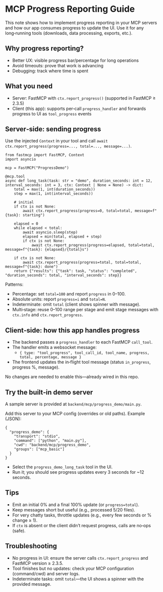 # MCP Progress Reporting Guide

This note shows how to implement progress reporting in your MCP servers and how our app consumes progress to update the UI. Use it for any long‑running tools (downloads, data processing, exports, etc.).

## Why progress reporting?
- Better UX: visible progress bar/percentage for long operations
- Avoid timeouts: prove that work is advancing
- Debugging: track where time is spent

## What you need
- Server: FastMCP with `ctx.report_progress()` (supported in FastMCP ≥ 2.3.5)
- Client (this app): supports per‑call `progress_handler` and forwards progress to UI as `tool_progress` events

## Server‑side: sending progress
Use the injected `Context` in your tool and call `await ctx.report_progress(progress=..., total=..., message=...)`.

```
from fastmcp import FastMCP, Context
import asyncio

mcp = FastMCP("ProgressDemo")

@mcp.tool
async def long_task(task: str = "demo", duration_seconds: int = 12, interval_seconds: int = 3, ctx: Context | None = None) -> dict:
    total = max(1, int(duration_seconds))
    step = max(1, int(interval_seconds))

    # initial
    if ctx is not None:
        await ctx.report_progress(progress=0, total=total, message=f"{task}: starting")

    elapsed = 0
    while elapsed < total:
        await asyncio.sleep(step)
        elapsed = min(total, elapsed + step)
        if ctx is not None:
            await ctx.report_progress(progress=elapsed, total=total, message=f"{task}: {elapsed}/{total}s")

    if ctx is not None:
        await ctx.report_progress(progress=total, total=total, message=f"{task}: done")
    return {"results": {"task": task, "status": "completed", "duration_seconds": total, "interval_seconds": step}}
```

Patterns:
- Percentage: set `total=100` and report `progress` in 0–100.
- Absolute units: report `progress=i` and `total=N`.
- Indeterminate: omit `total` (client shows spinner with message).
- Multi‑stage: reuse 0–100 range per stage and emit stage messages with `ctx.info` and `ctx.report_progress`.

## Client‑side: how this app handles progress
- The backend passes a `progress_handler` to each FastMCP `call_tool`.
- The handler emits a websocket message:
  - `{ type: "tool_progress", tool_call_id, tool_name, progress, total, percentage, message }`
- The frontend updates the in‑flight tool message (status `in_progress`, progress %, message).

No changes are needed to enable this—already wired in this repo.

## Try the built‑in demo server
A sample server is provided at `backend/mcp/progress_demo/main.py`.

Add this server to your MCP config (overrides or old paths). Example (JSON):

```
{
  "progress_demo": {
    "transport": "stdio",
    "command": ["python", "main.py"],
    "cwd": "backend/mcp/progress_demo",
    "groups": ["mcp_basic"]
  }
}
```

- Select the `progress_demo_long_task` tool in the UI.
- Run it; you should see progress updates every 3 seconds for ~12 seconds.

## Tips
- Emit an initial 0% and a final 100% update (or `progress=total`).
- Keep messages short but useful (e.g., processed 5/20 files).
- For very chatty tasks, throttle updates (e.g., every few seconds or % change ≥ 1).
- If `ctx` is absent or the client didn’t request progress, calls are no‑ops (safe).

## Troubleshooting
- No progress in UI: ensure the server calls `ctx.report_progress` and FastMCP version ≥ 2.3.5.
- Tool finishes but no updates: check your MCP configuration (command/cwd) and server logs.
- Indeterminate tasks: omit `total`—the UI shows a spinner with the provided message.
